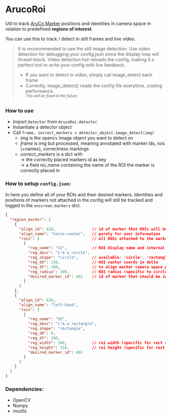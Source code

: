 # ArucoRoi

Util to track [AruCo Marker](https://www.uco.es/investiga/grupos/ava/portfolio/aruco/) positions and identities in camera space in relation to predefined <b>regions of interest</b>.

<p> You can use this to track / detect in still frames and live video.

> It is recommmended to use the still image detection. Use video detection for debugging your config.json since the display loop will thread-block. Video detection hot-reloads the config, making it a perfect tool to write your config with live feedback.
> - If you want to detect in video, simply call image_detect each frame
> - Currently, image_detect() reads the config file everytime, costing performance.
> <br><sup><i>This will be fixed in the future.</i></sup>

### How to use
- Import `Detector` from `ArucoRoi.detector`
- Instantiate a detector object
- Call `frame, correct_markers = detector_object.image_detect(img)`
    - <i>img</i> is the opencv Image object you want to detect on
    - <i>frame</i> is img but processed, meaning annotated with marker ids, rois (+names), correctness markings
    - <i>correct_markers</i> is a dict with
        <br>-> the correctly placed markers id as key
        <br>-> a field <i>roi_name</i> containing the name of the ROI the marker is correctly placed in

### How to setup `config.json`:
In here you define all of your ROIs and their desired markers. Identities and positions of markers not attached in the config will still be tracked and logged in the `onscreen_markers` dict.

```` JSON
{
  "region_marker": [
    {
      "align_id": 620,                // id of marker that ROIs will be in delta to
      "align_name": "torso-center",   // purely for your information
      "rois": [                       // all ROIs attached to the marker
        {
          "reg_name": "V1",           // ROI display name and internal dict key
          "reg_desc": "i'm a circle",
          "reg_shape": "circle",      // available: 'circle', 'rectangle' (rect see below)
          "reg_dX": 250,              // ROI center coords in delta
          "reg_dY": 200,              // to align marker camera space position
          "reg_radius": 100,          // ROI radius (specific to circle rois!)
          "desired_marker_id": 601    // id of marker that should be inside the ROI
        }
      ]
    },
    {
      "align_id": 630,
      "align_name": "left-hand",
      "rois": [
        {
          "reg_name": "V2",
          "reg_desc": "i'm a rectangle",
          "reg_shape": "rectangle",
          "reg_dX": 0,
          "reg_dY": 200,
          "reg_width": 200,           // roi width (specific for rect rois!)
          "reg_height": 150,          // roi height (specific for rect rois!)
          "desired_marker_id": 602
        }
      ]
    }
  ]
}
````

### Dependencies:
- OpenCV
- Numpy
- imutils
